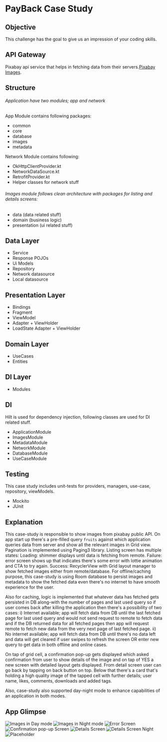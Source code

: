 # PayBack Case Study

## Objective
This challenge has the goal to give us an impression of your coding skills.

## API Gateway
Pixabay api service that helps in fetching data from their servers.[Pixabay Images](
https://pixabay.com/api/).

## Structure
###### Application have two modules; app and network
App Module contains following packages:
- common
- core
- database
- images
- metadata

Network Module contains following:
- OkHttpClientProvider.kt
- NetworkDataSource.kt
- RetrofitProvider.kt
- Helper classes for network stuff

###### Images module follows clean architecture with packages for listing and details screens:
- data (data related stuff)
- domain (business logic)
- presentation (ui related stuff)

## Data Layer
- Service
- Response POJOs
- Ui Models
- Repository
- Network datasource
- Local datasource

## Presentation Layer
- Bindings
- Fragment
- ViewModel
- Adapter + ViewHolder
- LoadState Adapter + ViewHolder

## Domain Layer
- UseCases
- Entities

## DI Layer
- Modules

## DI
Hilt is used for dependency injection, following classes are used for DI related stuff.
- ApplicationModule
- ImagesModule
- MetadataModule
- NetworkModule
- DatabaseModule
- UseCaseModule

## Testing
This case study includes unit-tests for providers, managers, use-case, repository, viewModels.
- Mockito
- JUnit

## Explanation
This case-study is responsible to show images from pixabay public API. On app start up there's a pre-filled 
query `fruits` against which application queries data from server and show all the relevant images in 
Grid view. Pagination is implemented using Paging3 library. Listing screen has multiple states:
Loading: shimmer displays until data is fetching from remote.
Failure: error screen shows up that indicates there's some error with lottie animation and CTA to try again.
Success: RecyclerView with Grid layout manager to show fetched images either from remote/database.
For offline/caching purpose, this case-study is using Room database to persist images and metadata
to show the fetched data even there's no internet to have smooth experience for the user.

Also for caching, logic is implemented that whatever data has fetched gets persisted in DB along-with 
the number of pages and last used query so if user comes back after killing the application then 
there's a possibility of two cases:
i) Internet available; app will fetch data from DB until the last fetched page for last used query 
and would not send request to remote to fetch data and if the DB returned data for all fetched pages
then app will request remote to fetch new data from the very next page of last fetched page.
ii) No internet available; app will fetch data from DB until there's no data left and data will get
cleared if user swipes to refresh the screen OR enter new query to get data in both offline and online cases.

On tap of grid cell, a confirmation pop-up gets displayed which asked confirmation from user to show
details of the image and on tap of YES a new screen with detailed layout gets displayed. From detail
screen user can go back by tapping on back button on top. Below that there's a card that's holding
a high quality image of the tapped cell with further details; user name, likes, comments, downloads
and added tags.

Also, case-study also supported day-night mode to enhance capabilities of an application in both modes.

## App Glimpse
![Images in Day mode](https://github.com/ba6ba/PayBackCaseStudy/blob/master/docs/assets/day_mode_listing.png)
![Images in Night mode](https://github.com/ba6ba/PayBackCaseStudy/blob/master/docs/assets/night_mode_listing.png)
![Error Screen](https://github.com/ba6ba/PayBackCaseStudy/blob/master/docs/assets/error_screen.png)
![Confirmation pop-up Screen](https://github.com/ba6ba/PayBackCaseStudy/blob/master/docs/assets/confirmation_pop_up.png)
![Details Screen](https://github.com/ba6ba/PayBackCaseStudy/blob/master/docs/assets/details_screen.png)
![Details Screen Night](https://github.com/ba6ba/PayBackCaseStudy/blob/master/docs/assets/details_screen_night.png)
![Placeholder](https://github.com/ba6ba/PayBackCaseStudy/blob/master/docs/assets/placeholder.png)
